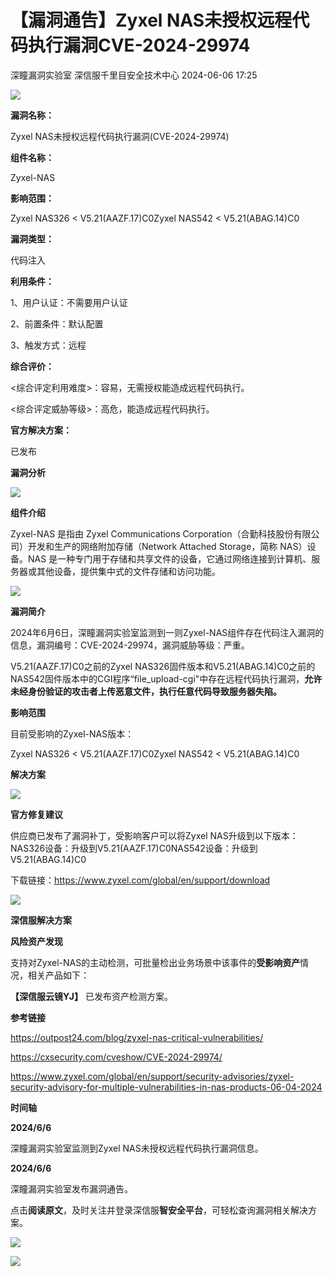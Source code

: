 #  【漏洞通告】Zyxel NAS未授权远程代码执行漏洞CVE-2024-29974   
深瞳漏洞实验室  深信服千里目安全技术中心   2024-06-06 17:25  
  
![](https://mmbiz.qpic.cn/mmbiz_gif/w8NHw6tcQ5zkkkQKPz0yRrbQiaeKp5drc8g5cbpwch48DLEdAr0oMH4Z399zvhrEQhPfMgLVNqwTYQtUZXvFSzQ/640?wx_fmt=gif&from=appmsg "")  
  
**漏洞名称：**  
  
Zyxel NAS未授权远程代码执行漏洞(CVE-2024-29974)  
  
**组件名称：**  
  
Zyxel-NAS  
  
**影响范围：**  
  
Zyxel NAS326 < V5.21(AAZF.17)C0Zyxel NAS542 < V5.21(ABAG.14)C0  
  
**漏洞类型：**  
  
代码注入  
  
**利用条件：**  
  
1、用户认证：不需要用户认证  
  
2、前置条件：默认配置  
  
3、触发方式：远程  
  
**综合评价：**  
  
<综合评定利用难度>：容易，无需授权能造成远程代码执行。  
  
<综合评定威胁等级>：高危，能造成远程代码执行。  
  
**官方解决方案：**  
  
已发布  
  
  
  
  
**漏洞分析**  
  
![](https://mmbiz.qpic.cn/mmbiz_gif/w8NHw6tcQ5zkkkQKPz0yRrbQiaeKp5drc8HWdnVWD5RSFKI4aJzUibegEG6M5EicahCXtrWsiaPax45fLjPvFrsAJQ/640?wx_fmt=gif&from=appmsg "")  
  
**组件介绍**  
  
Zyxel-NAS 是指由 Zyxel Communications Corporation（合勤科技股份有限公司）开发和生产的网络附加存储（Network Attached Storage，简称 NAS）设备。NAS 是一种专门用于存储和共享文件的设备，它通过网络连接到计算机、服务器或其他设备，提供集中式的文件存储和访问功能。  
  
  
![](https://mmbiz.qpic.cn/mmbiz_gif/w8NHw6tcQ5zkkkQKPz0yRrbQiaeKp5drc8HWdnVWD5RSFKI4aJzUibegEG6M5EicahCXtrWsiaPax45fLjPvFrsAJQ/640?wx_fmt=gif&from=appmsg "")  
  
**漏洞简介**  
  
  
2024年6月6日，深瞳漏洞实验室监测到一则Zyxel-NAS组件存在代码注入漏洞的信息，漏洞编号：CVE-2024-29974，漏洞威胁等级：严重。  
  
V5.21(AAZF.17)C0之前的Zyxel NAS326固件版本和V5.21(ABAG.14)C0之前的NAS542固件版本中的CGI程序“file_upload-cgi"中存在远程代码执行漏洞，**允许未经身份验证的攻击者上传恶意文件，执行任意代码导致服务器失陷。**  
  
  
**影响范围**  
  
目前受影响的Zyxel-NAS版本：  
  
Zyxel NAS326 < V5.21(AAZF.17)C0Zyxel NAS542 < V5.21(ABAG.14)C0  
  
  
  
**解决方案**  
  
![](https://mmbiz.qpic.cn/mmbiz_gif/w8NHw6tcQ5zkkkQKPz0yRrbQiaeKp5drc8HWdnVWD5RSFKI4aJzUibegEG6M5EicahCXtrWsiaPax45fLjPvFrsAJQ/640?wx_fmt=gif&from=appmsg "")  
  
**官方修复建议**  
  
  
供应商已发布了漏洞补丁，受影响客户可以将Zyxel NAS升级到以下版本：NAS326设备：升级到V5.21(AAZF.17)C0NAS542设备：升级到V5.21(ABAG.14)C0  
  
  
下载链接：https://www.zyxel.com/global/en/support/download  
  
  
![](https://mmbiz.qpic.cn/mmbiz_gif/w8NHw6tcQ5zkkkQKPz0yRrbQiaeKp5drc8HWdnVWD5RSFKI4aJzUibegEG6M5EicahCXtrWsiaPax45fLjPvFrsAJQ/640?wx_fmt=gif&from=appmsg "")  
  
**深信服解决方案**  
  
  
**风险资产发现**  
  
支持对Zyxel-NAS的主动检测，可批量检出业务场景中该事件的**受影响资产**情况，相关产品如下：  
  
**【深信服云镜YJ】** 已发布资产检测方案。  
  
  
**参考链接**  
  
  
https://outpost24.com/blog/zyxel-nas-critical-vulnerabilities/  
  
https://cxsecurity.com/cveshow/CVE-2024-29974/  
  
https://www.zyxel.com/global/en/support/security-advisories/zyxel-security-advisory-for-multiple-vulnerabilities-in-nas-products-06-04-2024  
  
  
**时间轴**  
  
  
  
**2024/6/6**  
  
深瞳漏洞实验室监测到Zyxel NAS未授权远程代码执行漏洞信息。  
  
  
  
**2024/6/6**  
  
深瞳漏洞实验室发布漏洞通告。  
  
  
点击**阅读原文**，及时关注并登录深信服**智安全平台**，可轻松查询漏洞相关解决方案。  
  
![](https://mmbiz.qpic.cn/mmbiz_png/w8NHw6tcQ5zkkkQKPz0yRrbQiaeKp5drcYylwW2QKPmYstVOlauMc1ibzx6iaYmflzoWxOic4DibmN1ErFt2sXMdQDA/640?wx_fmt=png&from=appmsg "")  
  
  
![](https://mmbiz.qpic.cn/mmbiz_jpg/w8NHw6tcQ5zvcIHbwGGYKbqDVYsVKzNNia1jYtHf49C7133AlDXAgex2W4lFvpia56tjQQDkiauNBrl08YbxqG01A/640?wx_fmt=jpeg&from=appmsg "")  
  
  
